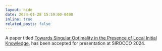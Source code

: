 ```yaml
---
layout: hide
date: 2024-01-28 15:59:00-0400
inline: true
related_posts: false
---
```


A paper titled <a href="https://link.springer.com/chapter/10.1007/978-3-031-60603-8_17">Towards Singular Optimality in the Presence of Local Initial Knowledge</a>, has been accepted for presentation at SIROCCO 2024.

 
